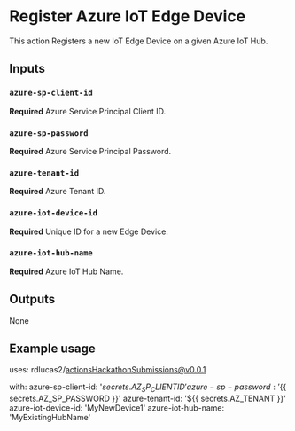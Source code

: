 # Register Azure IoT Edge Device

This action Registers a new IoT Edge Device on a given Azure IoT Hub.

## Inputs

### `azure-sp-client-id`

**Required** Azure Service Principal Client ID.

### `azure-sp-password`

**Required** Azure Service Principal Password.

### `azure-tenant-id`

**Required** Azure Tenant ID.

### `azure-iot-device-id`

**Required** Unique ID for a new Edge Device.

### `azure-iot-hub-name`

**Required** Azure IoT Hub Name.

## Outputs

None

## Example usage

uses: rdlucas2/actionsHackathonSubmissions@v0.0.1

with:
  azure-sp-client-id: '${{ secrets.AZ_SP_CLIENTID }}'
  azure-sp-password: '${{ secrets.AZ_SP_PASSWORD }}'
  azure-tenant-id: '${{ secrets.AZ_TENANT }}'
  azure-iot-device-id: 'MyNewDevice1'
  azure-iot-hub-name: 'MyExistingHubName'